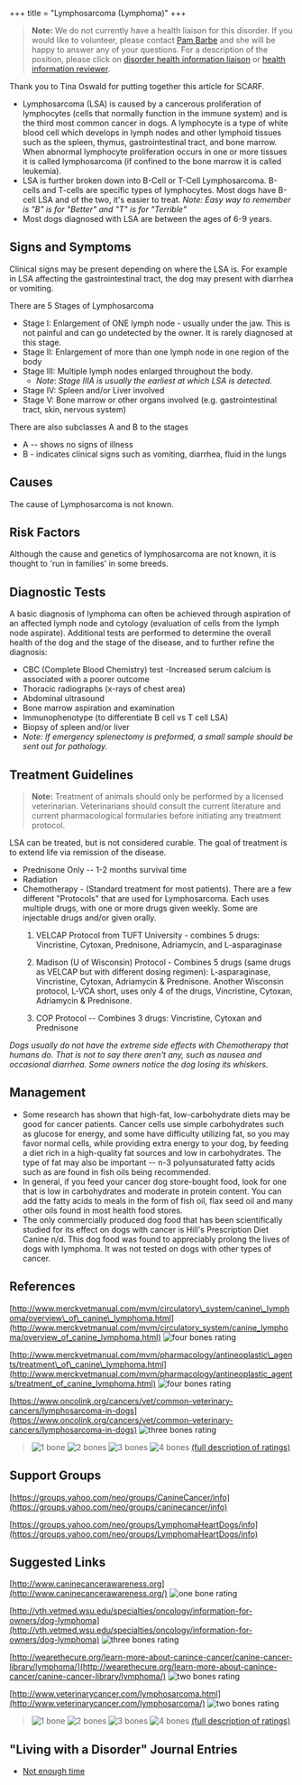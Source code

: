 +++
title = "Lymphosarcoma (Lymphoma)"
+++

> **Note:** We do not currently have a health liaison for this disorder.
> If you would like to volunteer, please contact
> [Pam Barbe](mailto:president@samoyedhealthfoundation.org?subject=Questions%20about%20becoming%20a%20Health%20Information%20Liaison%20or%20Reviewer)
> and she will be happy to answer any of your questions.
> For a description of the position, please click on
> [disorder health information liaison](/become-a-health-information-liaison)
> or
> [health information reviewer](/become-a-health-information-reviewer).



Thank you to Tina Oswald for putting together this article for SCARF.


-   Lymphosarcoma (LSA) is caused by a cancerous proliferation of
    lymphocytes (cells that normally function in the immune system) and
    is the third most common cancer in dogs.  A lymphocyte is a type of
    white blood cell which develops in lymph nodes and other lymphoid
    tissues such as the  spleen, thymus, gastrointestinal tract, and
    bone marrow.  When abnormal lymphocyte proliferation occurs in one
    or more tissues it is called lymphosarcoma (if confined to the bone
    marrow it is called leukemia).
-   LSA is further broken down into B-Cell or T-Cell Lymphosarcoma.
    B-cells and T-cells are specific types of lymphocytes.  Most dogs
    have B-cell LSA and of the two, it's easier to treat.  *Note: Easy
    way to remember is "B" is for "Better" and "T" is for "Terrible"*
-   Most dogs diagnosed with LSA are between the ages of 6-9 years.


Signs and Symptoms
------------------

Clinical signs may be present depending on where the LSA is.  For
example in LSA affecting the gastrointestinal tract, the dog may present
with diarrhea or vomiting.

There are 5 Stages of Lymphosarcoma

- Stage I:  Enlargement of ONE lymph node - usually under the jaw.
  This is not painful and can go undetected by the owner.  It is
  rarely diagnosed at this stage.
- Stage II: Enlargement of more than one lymph node in one region of
  the body
- Stage III: Multiple lymph nodes enlarged throughout the body.
  - *Note*: *Stage IIIA is usually the earliest at which LSA is detected.*
- Stage IV: Spleen and/or Liver involved
- Stage V: Bone  marrow or other organs involved (e.g.
  gastrointestinal tract, skin, nervous system)

There are also subclasses A and B  to the stages

-   A -- shows no signs of illness
-   B - indicates clinical signs such as vomiting, diarrhea, fluid in
    the lungs

Causes
------

The cause of Lymphosarcoma is not known.

Risk Factors
------------

Although the cause and genetics of lymphosarcoma are not known, it is
thought to 'run in families' in some breeds.

Diagnostic Tests
----------------

A basic diagnosis of lymphoma can often be achieved through aspiration
of an affected lymph node and cytology (evaluation of cells from the
lymph node aspirate).  Additional tests are performed to determine the
overall health of the dog and the stage of the disease, and to further
refine the diagnosis:

-   CBC (Complete Blood Chemistry) test -Increased serum calcium is
    associated with a poorer outcome
-   Thoracic radiographs (x-rays of chest area)
-   Abdominal ultrasound
-   Bone marrow aspiration and examination
-   Immunophenotype (to differentiate B cell vs T cell LSA)
-   Biopsy of spleen and/or liver
  - *Note: If emergency
    splenectomy is preformed, a small sample should be sent out for
    pathology.*

Treatment Guidelines
--------------------

> **Note:** Treatment of animals should only be performed by a licensed
> veterinarian. Veterinarians should consult the current literature and
> current pharmacological formularies before initiating any treatment
> protocol.

LSA can be treated, but is not considered curable.  The goal of
treatment is to extend life via remission of the disease.

- Prednisone Only -- 1-2 months survival time
- Radiation
- Chemotherapy - (Standard treatment for most patients). There are a few different "Protocols" that are used for Lymphosarcoma.  Each uses multiple drugs, with one or more drugs  given weekly.  Some are injectable drugs and/or given orally.
  1. VELCAP Protocol from TUFT University - combines 5 drugs:  Vincristine, Cytoxan, Prednisone, Adriamycin, and L-asparaginase

  2. Madison (U of Wisconsin) Protocol - Combines 5 drugs (same drugs as VELCAP but with different dosing regimen):  L-asparaginase, Vincristine, Cytoxan, Adriamycin & Prednisone.  Another Wisconsin protocol, L-VCA short, uses only 4 of the drugs, Vincristine, Cytoxan, Adriamycin & Prednisone.
  3. COP Protocol -- Combines 3 drugs:  Vincristine, Cytoxan and Prednisone

*Dogs usually do not have the extreme side effects with Chemotherapy
that humans do.  That is not to say there aren't any, such as nausea and
occasional diarrhea. Some owners notice the dog losing its whiskers.*

Management
----------

-   Some research has shown that high-fat, low-carbohydrate diets may be
    good for cancer patients.  Cancer cells use simple carbohydrates
    such as glucose for energy, and some have difficulty utilizing fat,
    so you may favor normal cells, while providing extra energy to your
    dog, by feeding a diet rich in a high-quality fat sources and low in
    carbohydrates. The type of fat may also be important -- n-3
    polyunsaturated fatty acids such as are found in fish oils being
    recommended.
-   In general, if you feed your cancer dog store-bought food, look for
    one that is low in carbohydrates and moderate in protein content.
    You can add the fatty acids to meals in the form of fish oil, flax
    seed oil and many other oils found in most health food stores.
-   The only commercially produced dog food that has been scientifically
    studied for its effect on dogs with cancer is Hill's Prescription
    Diet Canine n/d. This dog food was found to appreciably prolong the
    lives of dogs with lymphoma. It was not tested on dogs with other
    types of cancer.

References
----------

[http://www.merckvetmanual.com/mvm/circulatory\_system/canine\_lymphoma/overview\_of\_canine\_lymphoma.html](http://www.merckvetmanual.com/mvm/circulatory_system/canine_lymphoma/overview_of_canine_lymphoma.html)
![four bones
rating](/img/4-bones.gif)

[http://www.merckvetmanual.com/mvm/pharmacology/antineoplastic\_agents/treatment\_of\_canine\_lymphoma.html](http://www.merckvetmanual.com/mvm/pharmacology/antineoplastic_agents/treatment_of_canine_lymphoma.html) ![four
bones
rating](/img/4-bones.gif)

[https://www.oncolink.org/cancers/vet/common-veterinary-cancers/lymphosarcoma-in-dogs](https://www.oncolink.org/cancers/vet/common-veterinary-cancers/lymphosarcoma-in-dogs)
![three bones
rating](/img/3-bones.gif)





> ![1 bone](/img/1-bone.gif)
> ![2 bones](/img/2-bones.gif)
> ![3 bones](/img/3-bones.gif)
> ![4 bones](/img/4-bones.gif)
> [(full description of ratings)](/diseases/ratings-what-do-they-mean)

Support Groups
--------------

[https://groups.yahoo.com/neo/groups/CanineCancer/info](https://groups.yahoo.com/neo/groups/caninecancer/info)

[https://groups.yahoo.com/neo/groups/LymphomaHeartDogs/info](https://groups.yahoo.com/neo/groups/LymphomaHeartDogs/info)



Suggested Links
---------------

[http://www.caninecancerawareness.org](http://www.caninecancerawareness.org/)
![one bone
rating](/img/1-bone.gif)

[http://vth.vetmed.wsu.edu/specialties/oncology/information-for-owners/dog-lymphoma](http://vth.vetmed.wsu.edu/specialties/oncology/information-for-owners/dog-lymphoma)
![three bones
rating](/img/3-bones.gif)

[http://wearethecure.org/learn-more-about-canince-cancer/canine-cancer-library/lymphoma/](http://wearethecure.org/learn-more-about-canince-cancer/canine-cancer-library/lymphoma/)
![two bones
rating](/img/2-bones.gif)

[http://www.veterinarycancer.com/lymphosarcoma.html](http://www.veterinarycancer.com/lymphosarcoma/) ![two
bones
rating](/img/2-bones.gif)






> ![1 bone](/img/1-bone.gif)
> ![2 bones](/img/2-bones.gif)
> ![3 bones](/img/3-bones.gif)
> ![4 bones](/img/4-bones.gif)
> [(full description of ratings)](/diseases/ratings-what-do-they-mean)



"Living with a Disorder" Journal Entries
----------------------------------------

- [Not enough time](/diseases/lymphosarcoma-lymphoma-not-enough-time)
